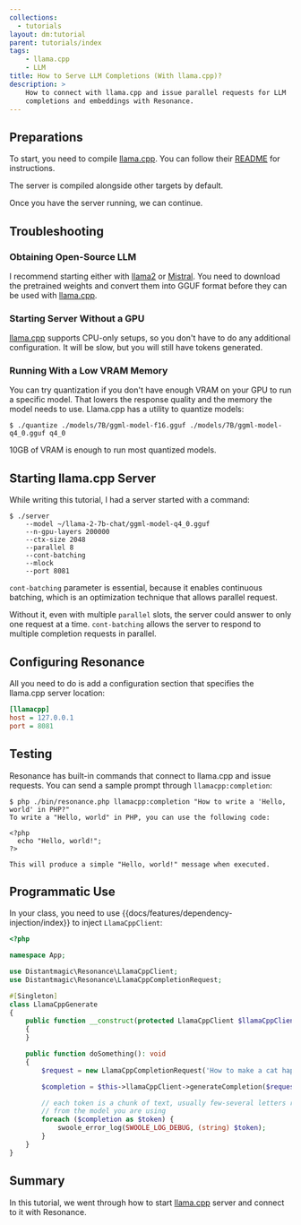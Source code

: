 ```yaml
---
collections:
  - tutorials
layout: dm:tutorial
parent: tutorials/index
tags:
    - llama.cpp
    - LLM
title: How to Serve LLM Completions (With llama.cpp)?
description: >
    How to connect with llama.cpp and issue parallel requests for LLM 
    completions and embeddings with Resonance.
---
```


## Preparations

To start, you need to compile 
[llama.cpp](https://github.com/ggerganov/llama.cpp). You can follow their 
[README](https://github.com/ggerganov/llama.cpp/blob/master/README.md) for
instructions.

The server is compiled alongside other targets by default.

Once you have the server running, we can continue.

## Troubleshooting

### Obtaining Open-Source LLM

I recommend starting either with [llama2](https://ai.meta.com/llama/) or 
[Mistral](https://mistral.ai/). You need to download the pretrained weights
and convert them into GGUF format before they can be used with 
[llama.cpp](https://github.com/ggerganov/llama.cpp).

### Starting Server Without a GPU 

[llama.cpp](https://github.com/ggerganov/llama.cpp) supports CPU-only setups,
so you don't have to do any additional configuration. It will be slow, but
you will still have tokens generated.

### Running With a Low VRAM Memory

You can try quantization if you don't have enough VRAM on your GPU to run a 
specific model. That lowers the response quality and the memory the model
needs to use. Llama.cpp has a utility to quantize models:

```shell
$ ./quantize ./models/7B/ggml-model-f16.gguf ./models/7B/ggml-model-q4_0.gguf q4_0
```

10GB of VRAM is enough to run most quantized models.

## Starting llama.cpp Server

While writing this tutorial, I had a server started with a command:

```shell
$ ./server 
    --model ~/llama-2-7b-chat/ggml-model-q4_0.gguf 
    --n-gpu-layers 200000 
    --ctx-size 2048 
    --parallel 8 
    --cont-batching
    --mlock 
    --port 8081
```

`cont-batching` parameter is essential, because it enables 
continuous batching, which is an optimization technique that allows parallel 
request.

Without it, even with multiple `parallel` slots, the server could 
answer to only one request at a time. `cont-batching` allows the server to 
respond
to multiple completion requests in parallel.

## Configuring Resonance

All you need to do is add a configuration section that specifies the llama.cpp
server location:

```ini
[llamacpp]
host = 127.0.0.1
port = 8081
```

## Testing 

Resonance has built-in commands that connect to llama.cpp and issue requests.
You can send a sample prompt through `llamacpp:completion`:

```shell
$ php ./bin/resonance.php llamacpp:completion "How to write a 'Hello, world' in PHP?"
To write a "Hello, world" in PHP, you can use the following code:

<?php
  echo "Hello, world!";
?>

This will produce a simple "Hello, world!" message when executed.
```

## Programmatic Use

In your class, you need to use {{docs/features/dependency-injection/index}} to
inject `LlamaCppClient`:

```php
<?php

namespace App;

use Distantmagic\Resonance\LlamaCppClient;
use Distantmagic\Resonance\LlamaCppCompletionRequest;

#[Singleton]
class LlamaCppGenerate 
{
    public function __construct(protected LlamaCppClient $llamaCppClient) 
    {
    }

    public function doSomething(): void
    {
        $request = new LlamaCppCompletionRequest('How to make a cat happy?');

        $completion = $this->llamaCppClient->generateCompletion($request);

        // each token is a chunk of text, usually few-several letters returned
        // from the model you are using
        foreach ($completion as $token) {
            swoole_error_log(SWOOLE_LOG_DEBUG, (string) $token);
        }
    }
}
```

## Summary

In this tutorial, we went through how to start 
[llama.cpp](https://github.com/ggerganov/llama.cpp) server and connect to it 
with Resonance.
